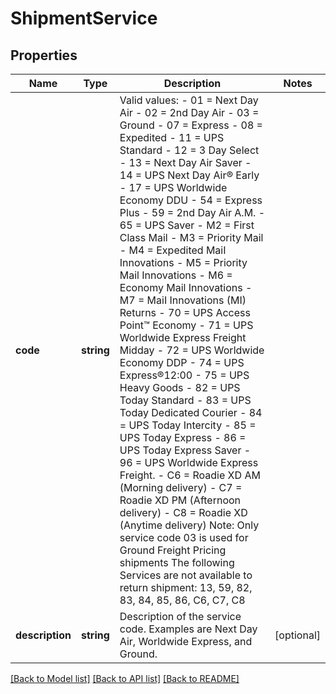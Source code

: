 # ShipmentService

## Properties
Name | Type | Description | Notes
------------ | ------------- | ------------- | -------------
**code** | **string** | Valid values: - 01 &#x3D; Next Day Air - 02 &#x3D; 2nd Day Air - 03 &#x3D; Ground - 07 &#x3D; Express - 08 &#x3D; Expedited - 11 &#x3D; UPS Standard - 12 &#x3D; 3 Day Select - 13 &#x3D; Next Day Air Saver - 14 &#x3D; UPS Next Day Air® Early - 17 &#x3D; UPS Worldwide Economy DDU - 54 &#x3D; Express Plus - 59 &#x3D; 2nd Day Air A.M. - 65 &#x3D; UPS Saver - M2 &#x3D; First Class Mail - M3 &#x3D; Priority Mail - M4 &#x3D; Expedited MaiI Innovations - M5 &#x3D; Priority Mail Innovations - M6 &#x3D; Economy Mail Innovations - M7 &#x3D; MaiI Innovations (MI) Returns - 70 &#x3D; UPS Access Point™ Economy - 71 &#x3D; UPS Worldwide Express Freight Midday - 72 &#x3D; UPS Worldwide Economy DDP - 74 &#x3D; UPS Express®12:00 - 75 &#x3D; UPS Heavy Goods - 82 &#x3D; UPS Today Standard - 83 &#x3D; UPS Today Dedicated Courier - 84 &#x3D; UPS Today Intercity - 85 &#x3D; UPS Today Express - 86 &#x3D; UPS Today Express Saver - 96 &#x3D; UPS Worldwide Express Freight. - C6 &#x3D; Roadie XD AM (Morning delivery) - C7 &#x3D; Roadie XD PM (Afternoon delivery) - C8 &#x3D; Roadie XD (Anytime delivery)  Note: Only service code 03 is used for Ground Freight Pricing shipments  The following Services are not available to return shipment: 13, 59, 82, 83, 84, 85, 86, C6, C7, C8 | 
**description** | **string** | Description of the service code. Examples are Next Day Air, Worldwide Express, and Ground. | [optional] 

[[Back to Model list]](../../README.md#documentation-for-models) [[Back to API list]](../../README.md#documentation-for-api-endpoints) [[Back to README]](../../README.md)

